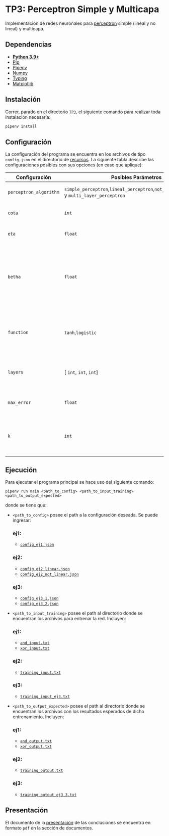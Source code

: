 # TP3: Perceptron Simple y Multicapa

Implementación de redes neuronales para [perceptron](https://en.wikipedia.org/wiki/Perceptron) simple (lineal y no
lineal) y multicapa.

## Dependencias

* **[Python 3.9+](https://www.python.org/downloads/)**
* [Pip](https://pip.pypa.io/en/stable/installation/)
* [Pipenv](https://pipenv.pypa.io/en/latest/)
* [Numpy](https://numpy.org/install/)
* [Typing](https://pypi.org/project/typing/)
* [Matplotlib](https://pypi.org/project/matplotlib/)

## Instalación

Correr, parado en el directorio [`TP3`](/TP3), el siguiente comando para realizar toda instalación necesaria:

```sh
pipenv install
```

## Configuración

La configuración del programa se encuentra en los archivos de tipo `config.json` en el directorio
de [recursos](/TP3/resources/). La siguiente tabla describe las configuraciones posibles con sus opciones (en caso que
aplique):

| Configuración          | Posibles Parámetros                                                                        | Descripción                                                                                           | 
|------------------------|--------------------------------------------------------------------------------------------|-------------------------------------------------------------------------------------------------------|
| `perceptron_algorithm` | `simple_perceptron`,`lineal_perceptron`,`not_linear_perceptron` y `multi_layer_perceptron` | Algoritmo de perceptron a utilizar.                                                                   |
| `cota`                 | `int`                                                                                      | Cantidad de iteraciones máximas                                                                       |
| `eta`                  | `float`                                                                                    | Factor para modificar W (η).                                                                          |
| `betha`                | `float`                                                                                    | Valor por el cual se multiplica parámetro de función sigmoidea. Solo sirve para perceptron no lineal. |
| `function`             | `tanh`,`logistic`                                                                          | Función `g()` a utilizar en estado activación para el perceptrón no lineal.                           |
| `layers`               | [ `int`, `int`, `int`]                                                                     | Cantidad de perceptrones en cada una de las capas ocultas                                             |
| `max_error`            | `float`                                                                                    | Condición de corte de error máximo al que puede llegar.                                               |
| `k`                    | `int`                                                                                      | Cantidad de partes a usar aleatoriamente en validación cruzada por k-partes.                          |

## Ejecución

Para ejecutar el programa principal se hace uso del siguiente comando:

```shell
pipenv run main <path_to_config> <path_to_input_training> <path_to_output_expected>
```

donde se tiene que:

* `<path_to_config>` posee el path a la configuración deseada. Se puede ingresar:
  ### ej1:
    * [`config_ej1.json`](/TP3/resources/config_ej1.json)
  ### ej2:
    * [`config_ej2_linear.json`](/TP3/resources/config_ej2_linear.json)
    * [`config_ej2_not_linear.json`](/TP3/resources/config_ej2_not_linear.json)
  ### ej3:
    * [`config_ej3_1.json`](/TP3/resources/config_ej3_1.json)
    * [`config_ej3_2.json`](/TP3/resources/config_ej3_2.json)


* `<path_to_input_training>` posee el path al directorio donde se encuentran los archivos para entrenar la red.
  Incluyen:
  ### ej1:
    * [`and_input.txt`](/TP3/resources/ej1/and_input.txt)
    * [`xor_input.txt`](/TP3/resources/ej1/xor_input.txt)
  ### ej2:
    * [`training_input.txt`](/TP3/resources/ej2/training_input.txt)
  ### ej3:
    * [`training_input_ej3.txt`](/TP3/resources/ej3/training_input_ej3.txt)


* `<path_to_output_expected>` posee el path al directorio donde se encuentran los archivos con los resultados esperados
  de dicho entrenamiento. Incluyen:
  ### ej1:
    * [`and_output.txt`](/TP3/resources/ej1/and_output.txt)
    * [`xor_output.txt`](/TP3/resources/ej1/xor_output.txt)
  ### ej2:
    * [`training_output.txt`](/TP3/resources/ej2/training_output.txt)
  ### ej3:
    * [`training_output_ej3_3.txt`](/TP3/resources/ej3/training_output_ej3_3.txt)

## Presentación

El documento de la [presentación](/TP3/docs/TP3-Presentación-Grupo7.pdf) de las conclusiones se encuentra en
formato `pdf` en la sección de documentos.